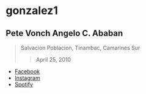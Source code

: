 # gonzalez1
## Pete Vonch Angelo C. Ababan
>Salvacion Poblacion, Tinambac, Camarines Sur
>> April 25, 2010


- [Facebook](https://www.facebook.com/profile.php?id=100080931201331)
- [Instagram](https://www.instagram.com/pvonchh/)
- [Spotify](https://open.spotify.com/playlist/4lgoH0gJhHbo64ILBNYlxt?si=799ab5f48c4d491a)
